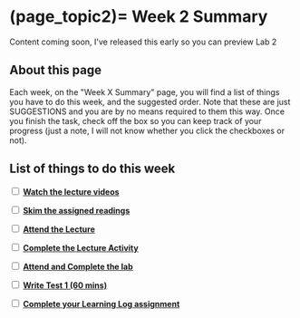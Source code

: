 (page_topic2)=
Week 2 Summary
=======================

Content coming soon, I've released this early so you can preview Lab 2

## About this page

Each week, on the "Week X Summary" page, you will find a list of things you have to do this week, and the suggested order. 
Note that these are just SUGGESTIONS and you are by no means required to them this way. 
Once you finish the task, check off the box so you can keep track of your progress (just a note, I will not know whether you click the checkboxes or not).

## List of things to do this week

<label><input type="checkbox" id="week02_task1" class="box"> [**Watch the lecture videos**](./videos.md)</input></label>

<label><input type="checkbox" id="week02_task2" class="box"> [**Skim the assigned readings**](./readings.md)</input></label>

<label><input type="checkbox" id="week02_task3" class="box"> [**Attend the Lecture**](./lecture.ipynb) </input></label>

<label><input type="checkbox" id="week02_task4" class="box"> [**Complete the Lecture Activity**](../activities) </input></label>

<label><input type="checkbox" id="week02_task5" class="box"> [**Attend and Complete the lab**](./lab.md) </input></label>

<label><input type="checkbox" id="week02_task6" class="box"> [**Write Test 1 (60 mins)**](./test.md) </input></label>

<label><input type="checkbox" id="week02_task7" class="box"> [**Complete your Learning Log assignment**](./learninglog) </input></label>